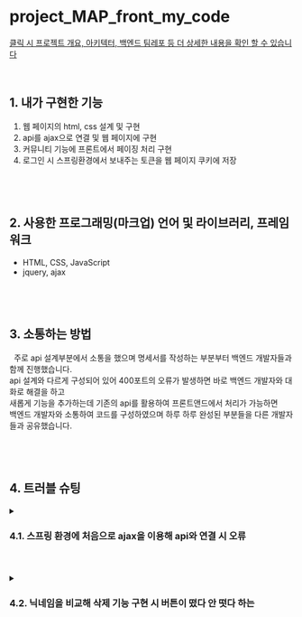 # project_MAP_front_my_code
<a href="https://github.com/alaliyo/final_project_MAP_front" target="_blank">클릭 시 프로젝트 개요, 아키텍터, 백엔드 팀레포 등 더 상세한 내용을 확인 할 수 있습니다</a>

<br>

<h2>1. 내가 구현한 기능</h2>
<ol>
  <li>웹 페이지의 html, css 설계 및 구현</li>
  <li>api를 ajax으로 연결 및 웹 페이지에 구현</li>
  <li>커뮤니티 기능에 프론트에서 페이징 처리 구현</li>
  <li>로그인 시 스프링환경에서 보내주는 토큰을 웹 페이지 쿠키에 저장</li>
</ol>

#

<br>
<h2>2. 사용한 프로그래밍(마크업) 언어 및 라이브러리, 프레임 워크</h2>
<ul>
  <li>HTML, CSS, JavaScript</li>
  <li>jquery, ajax</li>
</ul>

#

<br>
<h2>3. 소통하는 방법</h2>
<p>&nbsp; 주로 api 설계부분에서 소통을 했으며 명세서를 작성하는 부분부터 백엔드 개발자들과 함께 진행했습니다.
<br> api 설계와 다르게 구성되어 있어 400포트의 오류가 발생하면 바로 백엔드 개발자와 대화로 해결을 하고
<br> 새롭게 기능을 추가하는데 기존의 api를 활용하여 프론트앤드에서 처리가 가능하면
<br> 백엔드 개발자와 소통하여 코드를 구성하였으며 하루 하루 완성된 부분들을 다른 개발자들과 공유했습니다.
</p>

#

<br>
<h2>4. 트러블 슈팅</h2>
<span>
  <details>
    <summary>
      <h3>4.1. 스프링 환경에 처음으로 ajax을 이용해 api와 연결 시 오류</h3>
    </summary>
    <ul>
      <li>Python의 프레임 워크인 flask 환경에서 작성한 api만 연결을 했던 경험으로 ajax을 이용해 코드구성함.</li>
      <li>10일 후 spring 환경에서 작성된 코드들이 ec2로 배포되어 코드가 작동이 되는지 테스트를 하는데 400포트 오류발생</li>
      <details>
        <summary>수정 전 코드</summary>
        <pre><code>
  $.ajax({
    type: "POST",
    url: "/user/community/post",
    data: {title: title, content: content, created_at: created_at},
    success: function (response) {
      alert(response['msg']);
      window.location.reload();
        </code></pre>
      </details>
      <li>구글링하여 ajax이랑 spring은 GET은 상관없으나 POST, DELETE, PUT는 json현태로 넘겨주어야 한다는 것을 알아내어 전체적으로 코드 변경함.</li>
            <details>
        <summary>수정 후 코드</summary>
        <pre><code>
  $.ajax({
    type: "POST",
    url: "/user/community/post",
    data: {title: title, content: content, created_at: created_at},
    contentType: "application/json;",
    success: function (response) {
        console.log(response)
        alert(response['저장되었습니다.']);
        window.location.reload("/community.js");
        </code></pre>
      </details>
    </ul>
  </details>
</span>

#

<span>
  <details>
    <summary>
      <h3>4.2. 닉네임을 비교해 삭제 기능 구현 시 버튼이 떴다 안 떳다 하는 </h3>
    </summary>
    <ul>
      <li>백엔드에서 게시물 유저 정보 조회 api, 웹페이지에 저장된 토큰을 조회해 유저 정보 조회 api를 이용해 닉네임이 겹칠 시 삭제 버튼 보이게 구현</li>
      <li>JS 코드 흐름을 잘 몰라 버튼이 랜덤적으로 띄우는 오류발생</li>
      <details>
        <summary>수정 전 코드 History</summary>
        <a href="https://github.com/alaliyo/final_project_MAP_front/commit/78a9bfb2dfc20823ef1102a2855a340da244c2b1">
        코드 링크</a>
      </details>
      <li>코드 실행 순서를 공부하고 유저 정보 조회 시 게시물 조회 함수를 넣으면 된다고 알아냄</li>
            <details>
        <summary>수정 후 코드 링크</summary>
        <a href="https://github.com/alaliyo/final_project_MAP_front/blob/06c680e2508edc9e3cca7737fd5d0f98641a27fd/JS/community_comment.js#L29;">
        코드 링크</a>
      </details>
    </ul>
  </details>
</span>

